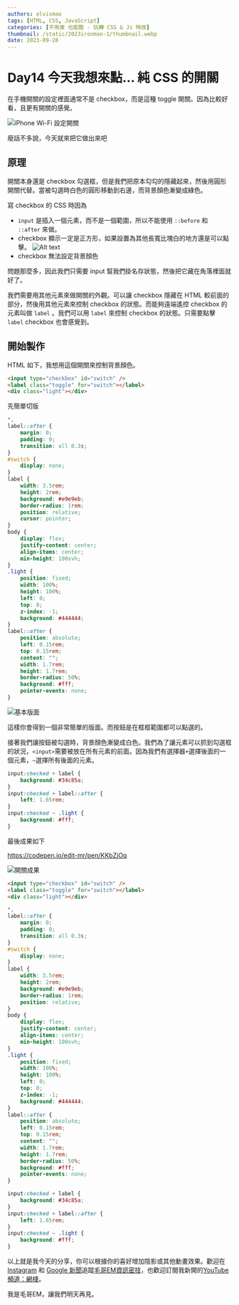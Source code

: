 ```yaml
---
authors: elvismao
tags: [HTML, CSS, JavaScript]
categories: [不用庫 也能酷 - 玩轉 CSS & Js 特效]
thumbnail: /static/2023ironman-1/thumbnail.webp
date: 2023-09-28
---
```


# Day14 今天我想來點… 純 CSS 的開關

在手機開關的設定裡面通常不是 checkbox，而是這種 toggle 開關。因為比較好看，且更有開關的感覺。

![iPhone Wi-Fi 設定開關](switch.webp)

廢話不多說，今天就來把它做出來吧

## 原理

開關本身還是 checkbox 勾選框，但是我們把原本勾勾的隱藏起來，然後用圓形開關代替。當被勾選時白色的圓形移動到右邊，而背景顏色漸變成綠色。

寫 checkbox 的 CSS 時因為

- `input` 是插入一個元素，而不是一個範圍，所以不能使用 `::before` 和 `::after` 來做。
- checkbox 顯示一定是正方形，如果設置為其他長寬比塊白的地方還是可以點擊。
  ![Alt text](checkbox-range.webp)
- checkbox 無法設定背景顏色

問題那麼多，因此我們只需要 input 幫我們掛名存狀態，然後把它藏在角落裡面就好了。

我們需要用其他元素來做開關的外觀。可以讓 checkbox 隱藏在 HTML 較前面的部分，然後用其他元素來控制 checkbox 的狀態。而能夠遠端遙控 checkbox 的元素叫做 `label` 。我們可以用 `label` 來控制 checkbox 的狀態。只需要點擊 `label` checkbox 也會感覺到。

## 開始製作

HTML 如下，我想用這個開關來控制背景顏色。

```html
<input type="checkbox" id="switch" />
<label class="toggle" for="switch"></label>
<div class="light"></div>
```

先簡單切版

```css
*,
label::after {
    margin: 0;
    padding: 0;
    transition: all 0.3s;
}
#switch {
    display: none;
}
label {
    width: 3.5rem;
    height: 2rem;
    background: #e9e9eb;
    border-radius: 1rem;
    position: relative;
    cursor: pointer;
}
body {
    display: flex;
    justify-content: center;
    align-items: center;
    min-height: 100svh;
}
.light {
    position: fixed;
    width: 100%;
    height: 100%;
    left: 0;
    top: 0;
    z-index: -1;
    background: #444444;
}
label::after {
    position: absolute;
    left: 0.15rem;
    top: 0.15rem;
    content: "";
    width: 1.7rem;
    height: 1.7rem;
    border-radius: 50%;
    background: #fff;
    pointer-events: none;
}
```

![基本版面](layout.webp)

這樣你會得到一個非常簡單的版面。而按鈕是在框框範圍都可以點選的。

接著我們讓按鈕被勾選時，背景顏色漸變成白色。我們為了讓元素可以抓到勾選框的狀況，`<input>`需要被放在所有元素的前面。因為我們有選擇器`+`選擇後面的一個元素，`~`選擇所有後面的元素。

```css
input:checked + label {
    background: #34c85a;
}
input:checked + label::after {
    left: 1.65rem;
}
input:checked ~ .light {
    background: #fff;
}
```

最後成果如下

https://codepen.io/edit-mr/pen/KKbZjOq

![開關成果](final.gif)

```html
<input type="checkbox" id="switch" />
<label class="toggle" for="switch"></label>
<div class="light"></div>
```

```css
*,
label::after {
    margin: 0;
    padding: 0;
    transition: all 0.3s;
}
#switch {
    display: none;
}
label {
    width: 3.5rem;
    height: 2rem;
    background: #e9e9eb;
    border-radius: 1rem;
    position: relative;
}
body {
    display: flex;
    justify-content: center;
    align-items: center;
    min-height: 100svh;
}
.light {
    position: fixed;
    width: 100%;
    height: 100%;
    left: 0;
    top: 0;
    z-index: -1;
    background: #444444;
}
label::after {
    position: absolute;
    left: 0.15rem;
    top: 0.15rem;
    content: "";
    width: 1.7rem;
    height: 1.7rem;
    border-radius: 50%;
    background: #fff;
    pointer-events: none;
}

input:checked + label {
    background: #34c85a;
}
input:checked + label::after {
    left: 1.65rem;
}
input:checked ~ .light {
    background: #fff;
}
```

以上就是我今天的分享，你可以根據你的喜好增加陰影或其他動畫效果。歡迎在 [Instagram](https://www.instagram.com/emtech.cc) 和 [Google 新聞](https://news.google.com/publications/CAAqBwgKMKXLvgswsubVAw?ceid=TW:zh-Hant&oc=3)追蹤[毛哥EM資訊密技](https://emtech.cc/)，也歡迎訂閱我新開的[YouTube 頻道：網棧](https://www.youtube.com/@webpallet)。

我是毛哥EM，讓我們明天再見。
